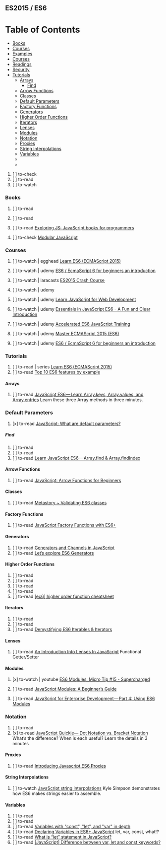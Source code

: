 ## ES2015 / ES6

# Table of Contents
<!-- MarkdownTOC depth=4 -->
  - [Books](#books)
  - [Courses](#courses)
  - [Examples](#examples)
  - [Courses](#courses)
  - [Readings](#readings)
  - [Security](#security)
  - [Tutorials](#tutorials)
    - [Arrays](#arrays)
      - [Find](#find)
    - [Arrow Functions](#arrow-functions)
    - [Classes](#classes)
    - [Default Parameters](#default-parameters)
    - [Factory Functions](#factory-functions)
    - [Generators](#generators)
    - [Higher Order Functions](#higher-order-functions)
    - [Iterators](#iterators)
    - [Lenses](#lenses)
    - [Modules](#modules)
    - [Notation](#notation)
    - [Proxies](#proxies)
    - [String Interpolations](#string-interpolations)
    - [Variables](#variables)
    - [](#)
    - [](#)
<!-- /MarkdownTOC -->

  1. [ ] to-check []()
  1. [ ] to-read []()
  1. [ ] to-watch []()

### Books

  1. [ ] to-read []()
  1. [ ] to-read []()
  1. [ ] to-read [Exploring JS: JavaScript books for programmers](http://exploringjs.com/)

  1. [ ] to-check [Modular JavaScript](https://mjavascript.com/)

### Courses

  1. [ ] to-watch | egghead [Learn ES6 (ECMAScript 2015)](https://egghead.io/courses/learn-es6-ecmascript-2015) 
  1. [ ] to-watch | udemy [ES6 / EcmaScript 6 for beginners an introduction](https://www.udemy.com/es6-ecmascript-6-for-beginners/learn/v4/overview)

  1. [ ] to-watch | laracasts [ES2015 Crash Course ](https://laracasts.com/series/es6-cliffsnotes)

  1. [ ] to-watch | udemy []()
  1. [ ] to-watch | udemy [Learn JavaScript for Web Development](https://www.udemy.com/javascript-learn-javascript-essentials-and-build-project/learn/v4/overview)
  1. [ ] to-watch | udemy [Essentials in JavaScript ES6 - A Fun and Clear Introduction](https://www.udemy.com/essentials-in-javascript-es6/learn/v4/overview)
  1. [ ] to-watch | udemy [Accelerated ES6 JavaScript Training](https://www.udemy.com/es6-bootcamp-next-generation-javascript/learn/v4/overview)
  1. [ ] to-watch | udemy [Master ECMAScript 2015 (ES6)](https://www.udemy.com/ecmascript2015/learn/v4/overview)
  1. [ ] to-watch | udemy [ES6 / EcmaScript 6 for beginners an introduction](https://www.udemy.com/es6-ecmascript-6-for-beginners/learn/v4/overview)

### Tutorials

  1. [ ] to-read | series [Learn ES6 (ECMAScript 2015)](https://medium.com/@praburangki)
  1. [ ] to-read [Top 10 ES6 features by example](https://blog.pragmatists.com/top-10-es6-features-by-example-80ac878794bb)

#### Arrays

  1. [ ] to-read [JavaScript ES6 — Learn Array.keys, Array.values, and Array.entries](https://codeburst.io/javascript-es6-learn-array-keys-array-values-and-array-entries-7e4c9995bb44) Learn these three Array methods in three minutes.

### Default Parameters

  1. [x] to-read [JavaScript: What are default parameters?](https://codeburst.io/javascript-what-are-default-parameters-3e7640e97a4e)

##### Find

  1. [ ] to-read []()
  1. [ ] to-read []()
  1. [ ] to-read [Learn JavaScript ES6 — Array.find & Array.findIndex](https://codeburst.io/learn-javascript-es6-array-find-array-findindex-7fe4f63c6974)

#### Arrow Functions

  1. [ ] to-read [JavaScript: Arrow Functions for Beginners](https://codeburst.io/javascript-arrow-functions-for-beginners-926947fc0cdc)

#### Classes

  1. [ ] to-read [Metastory ~ Validating ES6 classes](https://medium.com/@daveymackintosh/metastory-validating-es6-classes-ad8145ab513d)

#### Factory Functions

  1. [ ] to-read [JavaScript Factory Functions with ES6+](https://medium.com/javascript-scene/javascript-factory-functions-with-es6-4d224591a8b1)

#### Generators

  1. [ ] to-read [Generators and Channels in JavaScript](https://medium.com/javascript-inside/generators-and-channels-in-javascript-594f2cf9c16e)
  1. [ ] to-read [Let’s explore ES6 Generators](https://medium.freecodecamp.org/lets-explore-es6-generators-5e58ed23b0f1)

#### Higher Order Functions

  1. [ ] to-read []()
  1. [ ] to-read []()
  1. [ ] to-read []()
  1. [ ] to-read []()
  1. [ ] to-read [[ec6] higher order function cheatsheet](https://medium.com/@peterchang_82818/higher-order-function-cheatsheet-es6-javascript-nodejs-react-tutorial-example-d4f3776f4bcd)

#### Iterators

  1. [ ] to-read []()
  1. [ ] to-read []()
  1. [ ] to-read [Demystifying ES6 Iterables & Iterators](https://medium.freecodecamp.org/demystifying-es6-iterables-iterators-4bdd0b084082)

#### Lenses

  1. [ ] to-read [An Introduction Into Lenses In JavaScript](https://medium.com/javascript-inside/an-introduction-into-lenses-in-javascript-e494948d1ea5) Functional Getter/Setter

#### Modules

  1. [x] to-watch | youtube [ES6 Modules: Micro Tip #15 - Supercharged](https://www.youtube.com/watch?v=GWmO88hBbKY)

  1. [ ] to-read [JavaScript Modules: A Beginner’s Guide](https://medium.freecodecamp.org/javascript-modules-a-beginner-s-guide-783f7d7a5fcc)
  1. [ ] to-read [JavaScript for Enterprise Development — Part 4: Using ES6 Modules](https://medium.com/@dupski/javascript-for-enterprise-development-part-4-using-es6-modules-4cb74b1fa5d2)

### Notation

  1. [ ] to-read []()
  1. [x] to-read [JavaScript Quickie— Dot Notation vs. Bracket Notation](https://codeburst.io/javascript-quickie-dot-notation-vs-bracket-notation-333641c0f781) What’s the difference? When is each useful? Learn the details in 3 minutes

#### Proxies

  1. [ ] to-read [Introducing Javascript ES6 Proxies](https://codeburst.io/introducing-javascript-es6-proxies-1327419ab413)

#### String Interpolations

  1. [ ] to-watch [JavaScript string interpolations](https://www.oreilly.com/learning/javascript-string-interpolations) Kyle Simpson demonstrates how ES6 makes strings easier to assemble.

#### Variables

  1. [ ] to-read []()
  1. [ ] to-read []()
  1. [ ] to-read [Variables with "const", "let", and "var" in depth](https://www.codementor.io/cchilder/variables-with-const-let-and-var-in-depth-bcgnrvw5p)
  1. [ ] to-read [Declaring Variables in ES6+ JavaScript](https://codeburst.io/declaring-variables-in-es6-javascript-60ea37e38765) let, var, const, what!?
  1. [ ] to-read [What is “let” statement in JavaScript?](https://medium.com/@debug_mode/what-is-let-statement-in-javascript-25fb702daa5a)
  1. [ ] to-read [[JavaScript] Difference between var, let and const keywords?](https://medium.com/@bloggeraghu/javascript-difference-between-var-let-and-const-keywords-d1b0ae54721d)
